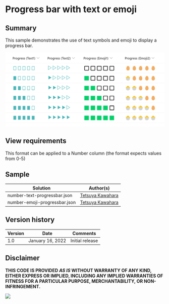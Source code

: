 # Progress bar with text or emoji

## Summary
This sample demonstrates the use of text symbols and emoji to display a progress bar.

![screenshot of the sample](./assets/screenshot.png)

## View requirements
This format can be applied to a Number column (the format expects values from 0-5)

## Sample

Solution                      |Author(s)
------------------------------|---------------------------
number-text-progressbar.json  |[Tetsuya Kawahara](https://twitter.com/techan_k)
number-emoji-progressbar.json |[Tetsuya Kawahara](https://twitter.com/techan_k)

## Version history

Version |Date             |Comments
--------|-----------------|--------
1.0     |January 16, 2022 |Initial release

## Disclaimer
**THIS CODE IS PROVIDED *AS IS* WITHOUT WARRANTY OF ANY KIND, EITHER EXPRESS OR IMPLIED, INCLUDING ANY IMPLIED WARRANTIES OF FITNESS FOR A PARTICULAR PURPOSE, MERCHANTABILITY, OR NON-INFRINGEMENT.**

<img src="https://telemetry.sharepointpnp.com/sp-dev-list-formatting/column-samples/number-text-emoji-progressbar" />